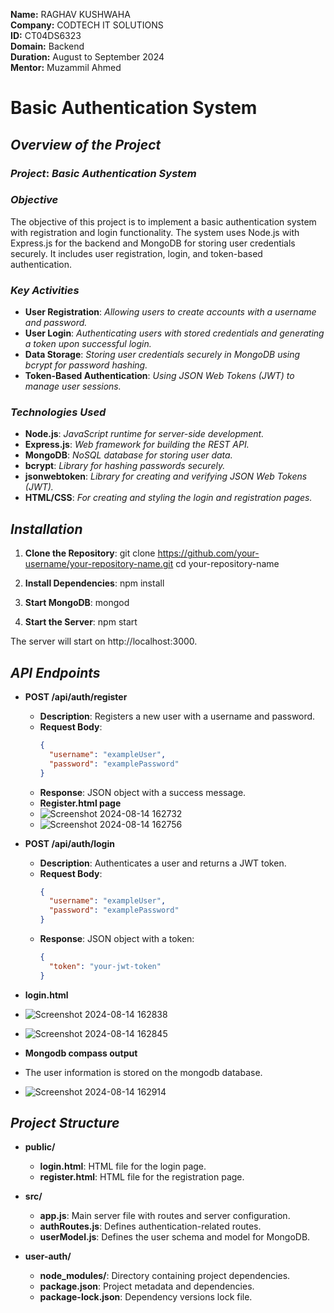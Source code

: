 **Name:** RAGHAV KUSHWAHA  
**Company:** CODTECH IT SOLUTIONS  
**ID:** CT04DS6323  
**Domain:** Backend  
**Duration:** August to September 2024  
**Mentor:** Muzammil Ahmed  

# Basic Authentication System

## *Overview of the Project*

### *Project*: *Basic Authentication System*

### *Objective*  
The objective of this project is to implement a basic authentication system with registration and login functionality. The system uses Node.js with Express.js for the backend and MongoDB for storing user credentials securely. It includes user registration, login, and token-based authentication.

### *Key Activities*  
- **User Registration**: *Allowing users to create accounts with a username and password.*
- **User Login**: *Authenticating users with stored credentials and generating a token upon successful login.*
- **Data Storage**: *Storing user credentials securely in MongoDB using bcrypt for password hashing.*
- **Token-Based Authentication**: *Using JSON Web Tokens (JWT) to manage user sessions.*

### *Technologies Used*  
- **Node.js**: *JavaScript runtime for server-side development.*
- **Express.js**: *Web framework for building the REST API.*
- **MongoDB**: *NoSQL database for storing user data.*
- **bcrypt**: *Library for hashing passwords securely.*
- **jsonwebtoken**: *Library for creating and verifying JSON Web Tokens (JWT).*
- **HTML/CSS**: *For creating and styling the login and registration pages.*

## *Installation*

1. **Clone the Repository**:
   git clone https://github.com/your-username/your-repository-name.git
   cd your-repository-name

2. **Install Dependencies**:
   npm install
   
3. **Start MongoDB**:
   mongod

4. **Start the Server**:
   npm start

 The server will start on http://localhost:3000.
## *API Endpoints*

- **POST /api/auth/register**
  - **Description**: Registers a new user with a username and password.
  - **Request Body**:
    ```json
    {
      "username": "exampleUser",
      "password": "examplePassword"
    }
    ```
  - **Response**: JSON object with a success message.
  - **Register.html page**
  - ![Screenshot 2024-08-14 162732](https://github.com/user-attachments/assets/89fb11e8-46f2-4896-bbcf-f190f1dc00f5)
  - ![Screenshot 2024-08-14 162756](https://github.com/user-attachments/assets/d5442010-154d-468c-bcd3-c7db80c38116)


- **POST /api/auth/login**
  - **Description**: Authenticates a user and returns a JWT token.
  - **Request Body**:
    ```json
    {
      "username": "exampleUser",
      "password": "examplePassword"
    }
    ```
  - **Response**: JSON object with a token:
    ```json
    {
      "token": "your-jwt-token"
    }
    ```
 - **login.html**
 - ![Screenshot 2024-08-14 162838](https://github.com/user-attachments/assets/a4e227c2-f43f-49b5-b73f-2c771c8f5f6d)
 - ![Screenshot 2024-08-14 162845](https://github.com/user-attachments/assets/0a74b86a-468b-4dd4-8889-2a08006f2616)
- **Mongodb compass output**
- The user information is stored on the mongodb database.
-  ![Screenshot 2024-08-14 162914](https://github.com/user-attachments/assets/c8ef3cbd-6bb7-49de-b349-06e947e30606)

## *Project Structure*

- **public/**
  - **login.html**: HTML file for the login page.
  - **register.html**: HTML file for the registration page.

- **src/**
  - **app.js**: Main server file with routes and server configuration.
  - **authRoutes.js**: Defines authentication-related routes.
  - **userModel.js**: Defines the user schema and model for MongoDB.

- **user-auth/**
  - **node_modules/**: Directory containing project dependencies.
  - **package.json**: Project metadata and dependencies.
  - **package-lock.json**: Dependency versions lock file.
